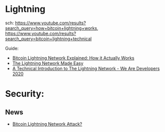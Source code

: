 # Lightning
sch: https://www.youtube.com/results?search_query=how+bitcoin+lightning+works, https://www.youtube.com/results?search_query=bitcoin+lightning+technical

Guide:
- [Bitcoin Lightning Network Explained: How it Actually Works](https://youtu.be/yKdK-7AtAMQ)
- [The Lightning Network Made Easy](https://youtu.be/nusOl6wb1a4)
- [A Technical Introduction to The Lightning Network - We Are Developers 2020](https://youtu.be/E1n3sKKPD_k)


# Security:
## News
- [Bitcoin Lightning Network Attack?](https://youtu.be/z4YX-BtYbgQ)
